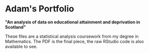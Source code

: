 # Adam's Portfolio

**"An analysis of data on educational attainment and deprivation in Scotland"**

These files are a statistical analysis coursework from my degree in Mathematics. The PDF is the final piece, the raw RStudio code is also available to see. 
